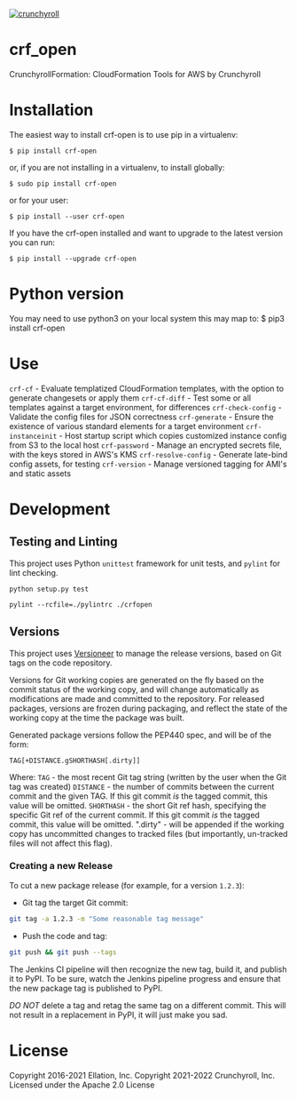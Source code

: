 [![crunchyroll](https://circleci.com/gh/crunchyroll/crf-open.svg?style=svg)](https://circleci.com/gh/crunchyroll/crf-open)

# crf_open
CrunchyrollFormation: CloudFormation Tools for AWS by Crunchyroll

# Installation
The easiest way to install crf-open is to use pip in a virtualenv:

    $ pip install crf-open

or, if you are not installing in a virtualenv, to install globally:

    $ sudo pip install crf-open

or for your user:

    $ pip install --user crf-open

If you have the crf-open installed and want to upgrade to the latest version you can run:

    $ pip install --upgrade crf-open

# Python version
You may need to use python3 on your local system this may map to:
    $ pip3 install crf-open

# Use
`crf-cf` - Evaluate templatized CloudFormation templates, with the option to generate changesets or apply them
`crf-cf-diff` - Test some or all templates against a target environment, for differences
`crf-check-config` - Validate the config files for JSON correctness
`crf-generate` - Ensure the existence of various standard elements for a target environment
`crf-instanceinit` - Host startup script which copies customized instance config from S3 to the local host
`crf-password` - Manage an encrypted secrets file, with the keys stored in AWS's KMS
`crf-resolve-config` - Generate late-bind config assets, for testing
`crf-version` - Manage versioned tagging for AMI's and static assets

# Development
## Testing and Linting
This project uses Python `unittest` framework for unit tests, and `pylint` for lint checking.
```
python setup.py test

pylint --rcfile=./pylintrc ./crfopen
```

## Versions
This project uses [Versioneer](https://github.com/warner/python-versioneer) to manage the release versions, based on Git tags on the code repository.

Versions for Git working copies are generated on the fly based on the commit status of the working copy, and will change automatically as modifications are made and committed to the repository.  For released packages, versions are frozen during packaging, and reflect the state of the working copy at the time the package was built.

Generated package versions follow the PEP440 spec, and will be of the form:
```
TAG[+DISTANCE.gSHORTHASH[.dirty]]
```
Where:
`TAG` - the most recent Git tag string (written by the user when the Git tag was created)
`DISTANCE` - the number of commits between the current commit and the given TAG.  If this git commit _is_ the tagged commit, this value will be omitted.
`SHORTHASH` - the short Git ref hash, specifying the specific Git ref of the current commit.  If this git commit _is_ the tagged commit, this value will be omitted.
".dirty" - will be appended if the working copy has uncommitted changes to tracked files (but importantly, un-tracked files will not affect this flag).

### Creating a new Release
To cut a new package release (for example, for a version `1.2.3`):
- Git tag the target Git commit:
``` bash
git tag -a 1.2.3 -m "Some reasonable tag message"
```
- Push the code and tag:
``` bash
git push && git push --tags
```

The Jenkins CI pipeline will then recognize the new tag, build it, and publish it to PyPI.  To be sure, watch the Jenkins pipeline progress and ensure that the new package tag is published to PyPI.

_DO NOT_ delete a tag and retag the same tag on a different commit.  This will not result in a replacement in PyPI, it will just make you sad.

# License
Copyright 2016-2021 Ellation, Inc.
Copyright 2021-2022 Crunchyroll, Inc.
Licensed under the Apache 2.0 License
